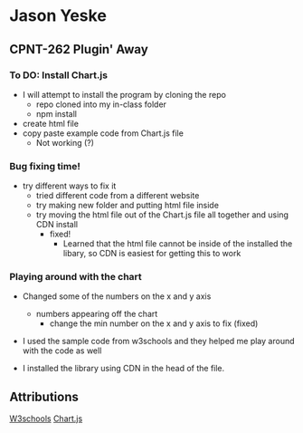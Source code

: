 # Jason Yeske
## CPNT-262 Plugin' Away

### To DO: Install Chart.js

- I will attempt to install the program by cloning the repo
    - repo cloned into my in-class folder
    - npm install
- create html file
- copy paste example code from Chart.js file
    - Not working (?)

### Bug fixing time!
- try different ways to fix it
    - tried different code from a different website
    - try making new folder and putting html file inside
    - try moving the html file out of the Chart.js file all together and using CDN install
        - fixed!
            - Learned that the html file cannot be inside of the installed the libary, so CDN is easiest for getting this to work

### Playing around with the chart
- Changed some of the numbers on the x and y axis
    - numbers appearing off the chart
        -  change the min number on the x and y axis to fix (fixed)

- I used the sample code from w3schools and they helped me play around with the code as well





- I installed the library using CDN in the head of the file.

## Attributions

[W3schools](https://www.w3schools.com/ai/tryit.asp?filename=tryai_chartjs_scatter)
[Chart.js](https://www.chartjs.org/docs/latest/)
